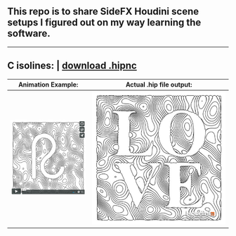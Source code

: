 ## This repo is to share SideFX Houdini scene setups I figured out on my way learning the software.
---


## **C isolines:** | [download .hipnc](C_isolines_001.md)

Animation Example: | Actual .hip file output:
------------ | -------------
<a href="https://vimeo.com/246115410"><img src="C_isolines_vimeo.jpg"></a> | <img src="C_isolines.jpg">




